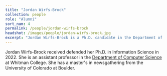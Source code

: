 ```yaml
---
title: "Jordan Wirfs-Brock"
collection: people
role: "Alumni"
sort_num: 4
permalink: /people/jordan-wirfs-brock
headshot: /images/people/jordan-wirfs-brock.jpg
excerpt: "Jordan Wirfs-Brock is a Ph.D. candidate in the Department of Information Science."
---
```


Jordan Wirfs-Brock received defended her Ph.D. in Information Science in 2022. She is an assistant professor in the [Department of Computer Science](https://www.whitman.edu/academics/majors-and-minors/computer-science/jordan-wirfs-brock) at Whitman College. She has a master's in newsgathering from the University of Colorado at Boulder.
